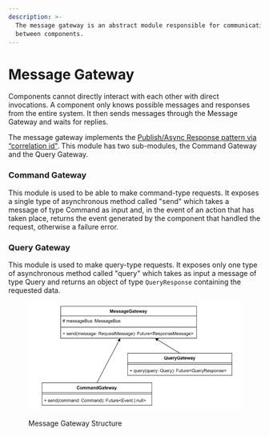 ```yaml
---
description: >-
  The message gateway is an abstract module responsible for communication
  between components.
---
```


# Message Gateway

Components cannot directly interact with each other with direct invocations. A component only knows possible messages and responses from the entire system. It then sends messages through the Message Gateway and waits for replies.

The message gateway implements the [Publish/Async Response pattern via “correlation id"](https://microservices.io/patterns/communication-style/messaging.html). This module has two sub-modules, the Command Gateway and the Query Gateway.

### **Command Gateway**&#x20;

This module is used to be able to make command-type requests. It exposes a single type of asynchronous method called "send" which takes a message of type Command as input and, in the event of an action that has taken place, returns the event generated by the component that handled the request, otherwise a failure error.

### **Query Gateway**

This module is used to make query-type requests. It exposes only one type of asynchronous method called "query" which takes as input a message of type Query and returns an object of type `QueryResponse` containing the requested data.

<figure><img src="../../.gitbook/assets/image (35).png" alt=""><figcaption><p>Message Gateway Structure</p></figcaption></figure>
